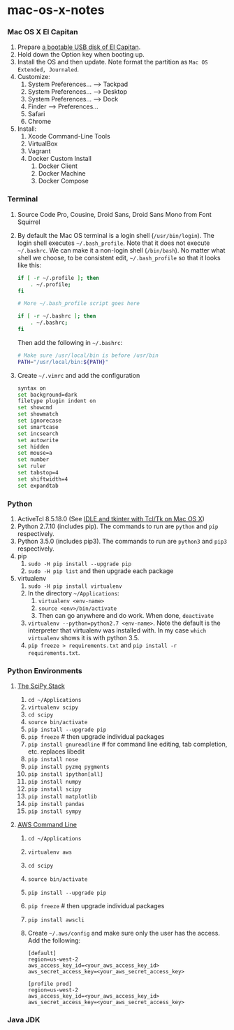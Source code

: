 mac-os-x-notes
==============

### Mac OS X El Capitan

1. Prepare [a bootable USB disk of El Capitan](https://www.google.com/search?q=bootable+USB+El+Capitan).
2. Hold down the Option key when booting up.
3. Install the OS and then update. Note format the partition as `Mac OS Extended, Journaled`.
5. Customize:
    1. System Preferences... --> Tackpad
    2. System Preferences... --> Desktop
    3. System Preferences... --> Dock
    4. Finder --> Preferences...
    5. Safari
    6. Chrome
6. Install:
    1. Xcode Command-Line Tools
    2. VirtualBox
    3. Vagrant
    4. Docker Custom Install
        1. Docker Client
        2. Docker Machine
        3. Docker Compose

### Terminal

1. Source Code Pro, Cousine, Droid Sans, Droid Sans Mono from Font Squirrel
2. By default the Mac OS terminal is a login shell (`/usr/bin/login`). The login shell executes `~/.bash_profile`. Note that it does not execute `~/.bashrc`. We can make it a non-login shell (`/bin/bash`). No matter what shell we choose, to be consistent edit, `~/.bash_profile` so that it looks like this:
    
    ```bash
    if [ -r ~/.profile ]; then
        . ~/.profile;
    fi
    
    # More ~/.bash_profile script goes here
    
    if [ -r ~/.bashrc ]; then
        . ~/.bashrc;
    fi
    ```
    
    Then add the following in `~/.bashrc`:
    
    ```bash
    # Make sure /usr/local/bin is before /usr/bin
    PATH="/usr/local/bin:${PATH}"
    ```

3. Create `~/.vimrc` and add the configuration

    ```bash
    syntax on
    set background=dark
    filetype plugin indent on
    set showcmd
    set showmatch
    set ignorecase
    set smartcase
    set incsearch
    set autowrite
    set hidden
    set mouse=a
    set number
    set ruler
    set tabstop=4
    set shiftwidth=4
    set expandtab
    ```

### Python

1. ActiveTcl 8.5.18.0 (See [IDLE and tkinter with Tcl/Tk on Mac OS X](https://www.python.org/download/mac/tcltk/))
2. Python 2.7.10 (includes pip). The commands to run are `python` and `pip` respectively.
3. Python 3.5.0 (includes pip3). The commands to run are `python3` and `pip3` respectively.
4. pip
    1. `sudo -H pip install --upgrade pip`
    2. `sudo -H pip list` and then upgrade each package
5. virtualenv
    1. `sudo -H pip install virtualenv`
    2. In the directory `~/Applications`:
        1. `virtualenv <env-name>`
        2. `source <env>/bin/activate`
        3. Then can go anywhere and do work. When done, `deactivate`
    3. `virtualenv --python=python2.7 <env-name>`. Note the default is the interpreter that virtualenv was installed with. In my case `which virtualenv` shows it is with python 3.5.
    4. `pip freeze > requirements.txt` and `pip install -r requirements.txt`.

### Python Environments

1. [The SciPy Stack](http://www.scipy.org/)
    1. `cd ~/Applications`
    2. `virtualenv scipy`
    3. `cd scipy`
    4. `source bin/activate`
    5. `pip install --upgrade pip`
    6. `pip freeze` # then upgrade individual packages
    7. `pip install gnureadline` # for command line editing, tab completion, etc. replaces libedit
    8. `pip install nose`
    9. `pip install pyzmq pygments`
    10. `pip install ipython[all]`
    11. `pip install numpy`
    12. `pip install scipy`
    13. `pip install matplotlib`
    14. `pip install pandas`
    15. `pip install sympy`

2. [AWS Command Line](https://aws.amazon.com/cli/)
    1. `cd ~/Applications`
    2. `virtualenv aws`
    3. `cd scipy`
    4. `source bin/activate`
    5. `pip install --upgrade pip`
    6. `pip freeze` # then upgrade individual packages
    7. `pip install awscli`
    8. Create `~/.aws/config` and make sure only the user has the access. Add the following:

        ```
        [default]
        region=us-west-2
        aws_access_key_id=<your_aws_access_key_id>
        aws_secret_access_key=<your_aws_secret_access_key>
        
        [profile prod]
        region=us-west-2
        aws_access_key_id=<your_aws_access_key_id>
        aws_secret_access_key=<your_aws_secret_access_key>
        ```

### Java JDK
